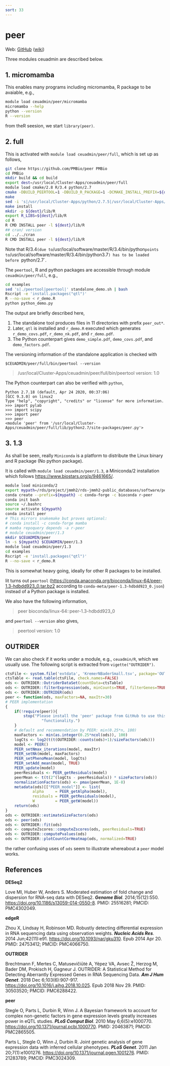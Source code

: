 ```yaml
---
sort: 33
---
```


# peer

Web: [GitHub](https://github.com/PMBio/peer) ([wiki](https://github.com/PMBio/peer/wiki))

Three modules ceuadmin are described below.

## 1. micromamba

This enables many programs including micromamba, R package to be avaiable, e.g.,

```bash
module load ceuadmin/peer/micromamba
micromamba --help
python --version
R --version
```

from theR seesion, we start `library(peer)`.

## 2. full

This is activated with `module load ceuadmin/peer/full`, which is set up as follows,

```bash
git clone https://github.com/PMBio/peer PMBio
cd PMBio
mkdir build && cd build
export dest=/usr/local/Cluster-Apps/ceuadmin/peer/full
module load cmake/2.8 R/3.4 python/2.7
cmake -DBUILD_PEERTOOL=1 -DBUILD_R_PACKAGE=1 -DCMAKE_INSTALL_PREFIX=${dest} ..
make
sed -i 's|/usr/local/Cluster-Apps/python/2.7.5|/usr/local/Cluster-Apps/ceuadmin/peer/full|' python/cmake_install.cmake
make install
mkdir -p ${dest}/lib/R
export R_LIBS=${dest}/lib/R
cd R
R CMD INSTALL peer -l ${dest}/lib/R
## cran/ version
cd ../../cran
R CMD INSTALL peer -l ${dest}/lib/R
```

Note that R/3.4` (due to `/usr/local/software/master/R/3.4/bin/python` points to `/usr/local/software/master/R/3.4/bin/python3.7`) has to be loaded before `python/2.7`.

The `peertool`, R and python packages are accessible through module `ceuadmin/peer/full`, e.g., 

```bash
cd examples
sed 's|./peertool|peertool|' standalone_demo.sh | bash
Rscript -e 'install.packages("qtl")'
R --no-save < r_demo.R
python python_demo.py
```

The output are briefly described here,

1. The standalone tool produces files in 11 directories with prefix `peer_out*`.
2. Later, `qtl` is installed and `r_demo.R` executed which generates `r_demo_covs.pdf`, `r_demo_nk.pdf`, and `r_demo.pdf`.
3. The Python counterpart gives `demo_simple.pdf`, `demo_covs.pdf`, and `demo_factors.pdf`.

The versioning information of the standalone application is checked with

`$CEUADMIN/peer/full/bin/peertool --version`

> /usr/local/Cluster-Apps/ceuadmin/peer/full/bin/peertool  version: 1.0

The Python counterpart can also be verified with `python`,

```
Python 2.7.18 (default, Apr 24 2020, 00:37:06)
[GCC 9.3.0] on linux2
Type "help", "copyright", "credits" or "license" for more information.
>>> import pylab
>>> import scipy
>>> import peer
>>> peer
<module 'peer' from '/usr/local/Cluster-Apps/ceuadmin/peer/full/lib/python2.7/site-packages/peer.py'>
```

## 3. 1.3

As shall be seen, really `Miniconda` is a platform to distribute the Linux binary and R package (No python package).

It is called with `module load ceuadmin/peer/1.3`, a Miniconda/2 installation which follows <https://www.biostars.org/p/9461665/>.

```bash
module load miniconda/2
export mypath=/rds/project/jmmh2/rds-jmmh2-public_databases/software/peer/1.3
conda create --prefix=${mypath} -c conda-forge -c bioconda r-peer
conda init bash
source ~/.bashrc
source activate ${mypath}
conda install peer
# This mirrors snakemake but proves optional:
# conda install -c conda-forge mamba
# mamba repoquery depends -a r-peer
# module ceuadmin/peer/1.3
mkdir $CEUADMIN/peer
ln -s ${mypath} $CEUADMIN/peer/1.3
module load ceuadmin/peer/1.3
cd examples
Rscript -e 'install.packages("qtl")'
R --no-save < r_demo.R
```

This is somewhat heavy going, ideally for other R packages to be installed.

Iit turns out `peertool` (<https://conda.anaconda.org/bioconda/linux-64/peer-1.3-hdbdd923_0.tar.bz2> according to `conda-meta/peer-1.3-hdbdd923_0.json`) instead of a Python package is installed.

We also have the following information,

> peer               bioconda/linux-64::peer-1.3-hdbdd923_0

and `peertool --version` also gives,

> peertool  version: 1.0

## OUTRIDER

We can also check if it works under a module, e.g., `ceuadmin/R`, which we usually use. The following script is extracted from `vigette("OUTRIDER")`.

```r
ctsFile <- system.file('extdata', 'KremerNBaderSmall.tsv', package='OUTRIDER')
ctsTable <- read.table(ctsFile, check.names=FALSE)
ods <- OUTRIDER::OutriderDataSet(countData=ctsTable)
ods <- OUTRIDER::filterExpression(ods, minCounts=TRUE, filterGenes=TRUE)
ods <- OUTRIDER::OUTRIDER(ods)
peer <- function(ods, maxFactors=NA, maxItr=30)
# PEER implementation
{
    if(!require(peer)){
        stop("Please install the 'peer' package from GitHub to use this ",
                "functionality.")
    }
    # default and recommendation by PEER: min(0.25*n, 100)
    maxFactors <- min(as.integer(0.25*ncol(ods)), 100)
    logCts <- log2(t(t(OUTRIDER::counts(ods)+1)/sizeFactors(ods)))
    model <- PEER()
    PEER_setNmax_iterations(model, maxItr)
    PEER_setNk(model, maxFactors)
    PEER_setPhenoMean(model, logCts)
    PEER_setAdd_mean(model, TRUE)
    PEER_update(model)
    peerResiduals <- PEER_getResiduals(model)
    peerMean <- t(t(2^(logCts - peerResiduals)) * sizeFactors(ods))
    normalizationFactors(ods) <- pmax(peerMean, 1E-8)
    metadata(ods)[["PEER_model"]] <- list(
            alpha     = PEER_getAlpha(model),
            residuals = PEER_getResiduals(model),
            W         = PEER_getW(model))
    return(ods)
}
ods <- OUTRIDER::estimateSizeFactors(ods)
ods <- peer(ods)
ods <- OUTRIDER::fit(ods)
ods <- computeZscores::computeZscores(ods, peerResiduals=TRUE)
ods <- OUTRIDER::computePvalues(ods)
ods <- OUTRIDER::plotCountCorHeatmap(ods, normalized=TRUE)
```

the rather confusing uses of `ods` seem to illustrate whereabout a `peer` model works.

## References

**DESeq2**

Love MI, Huber W, Anders S. Moderated estimation of fold change and dispersion for RNA-seq data with DESeq2. ***Genome Biol***. 2014;15(12):550. <https://doi.org/10.1186/s13059-014-0550-8>. PMID: 25516281; PMCID: PMC4302049.

**edgeR**

Zhou X, Lindsay H, Robinson MD. Robustly detecting differential expression in RNA sequencing data using observation weights. ***Nucleic Acids Res***. 2014 Jun;42(11):e91. <https://doi.org/10.1093/nar/gku310>. Epub 2014 Apr 20. PMID: 24753412; PMCID: PMC4066750.

**OUTRIDER**

Brechtmann F, Mertes C, Matusevičiūtė A, Yépez VA, Avsec Ž, Herzog M, Bader DM, Prokisch H, Gagneur J. OUTRIDER: A Statistical Method for Detecting Aberrantly Expressed Genes in RNA Sequencing Data. ***Am J Hum Genet***. 2018 Dec 6;103(6):907-917. <https://doi.org/10.1016/j.ajhg.2018.10.025>. Epub 2018 Nov 29. PMID: 30503520; PMCID: PMC6288422.

**peer**

Stegle O, Parts L, Durbin R, Winn J. A Bayesian framework to account for complex non-genetic factors in gene expression levels greatly increases power in eQTL studies. ***PLoS Comput Biol***. 2010 May 6;6(5):e1000770. <https://doi.org/10.1371/journal.pcbi.1000770>. PMID: 20463871; PMCID: PMC2865505.

Parts L, Stegle O, Winn J, Durbin R. Joint genetic analysis of gene expression data with inferred cellular phenotypes. ***PLoS Genet***. 2011 Jan 20;7(1):e1001276. <https://doi.org/10.1371/journal.pgen.1001276>. PMID: 21283789; PMCID: PMC3024309.
